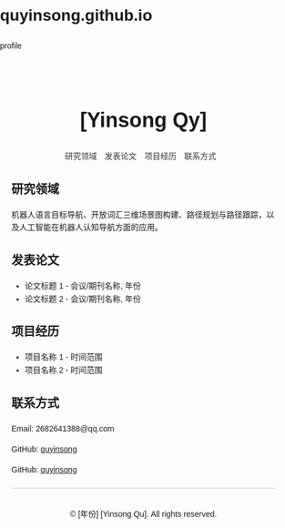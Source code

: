 # quyinsong.github.io
profile

<!DOCTYPE html>
<html lang="zh-CN">
<head>
    <meta charset="UTF-8">
    <meta name="viewport" content="width=device-width, initial-scale=1.0">
    <title> Yinsong Qu </title>
    <style>
        body {
            font-family: 'Arial', sans-serif;
            line-height: 1.6;
            margin: 0;
            padding: 0;
        }
        .container {
            max-width: 800px;
            margin: 20px auto;
            padding: 20px;
        }
        header {
            text-align: center;
            margin-bottom: 20px;
        }
        header h1 {
            font-size: 36px;
        }
        nav {
            text-align: center;
            margin-bottom: 20px;
        }
        nav ul {
            list-style: none;
            padding: 0;
        }
        nav ul li {
            display: inline;
            margin-right: 10px;
        }
        nav ul li a {
            text-decoration: none;
            color: #333;
        }
        section {
            margin-bottom: 20px;
        }
        footer {
            text-align: center;
            margin-top: 20px;
            padding-top: 20px;
            border-top: 1px solid #ccc;
        }
    </style>
</head>
<body>
    <div class="container">
        <header>
            <h1>[Yinsong Qy]</h1>
        </header>
        <nav>
            <ul>
                <li><a href="#research">研究领域</a></li>
                <li><a href="#publications">发表论文</a></li>
                <li><a href="#projects">项目经历</a></li>
                <li><a href="#contact">联系方式</a></li>
            </ul>
        </nav>
        <section id="research">
            <h2>研究领域</h2>
            <p>机器人语言目标导航、开放词汇三维场景图构建、路径规划与路径跟踪，以及人工智能在机器人认知导航方面的应用。</p>
        </section>
        <section id="publications">
            <h2>发表论文</h2>
            <ul>
                <!-- 在这里添加您的论文列表 -->
                <li>论文标题 1 - 会议/期刊名称, 年份</li>
                <li>论文标题 2 - 会议/期刊名称, 年份</li>
                <!-- 更多论文... -->
            </ul>
        </section>
        <section id="projects">
            <h2>项目经历</h2>
            <ul>
                <!-- 在这里添加您的项目列表 -->
                <li>项目名称 1 - 时间范围</li>
                <li>项目名称 2 - 时间范围</li>
                <!-- 更多项目... -->
            </ul>
        </section>
        <section id="contact">
            <h2>联系方式</h2>
            <p>Email: 2682641388@qq.com</p>
            <p>GitHub: <a href="https://github.com/quyinsong">quyinsong</a></p>
            <p>GitHub: <a href="https://quyinsong.github.io">quyinsong</a></p>
        </section>
        <footer>
            <p>&copy; [年份] [Yinsong Qu]. All rights reserved.</p>
        </footer>
    </div>
</body>
</html>
